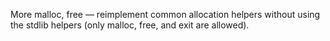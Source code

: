 More malloc, free — reimplement common allocation helpers without using
the stdlib helpers (only malloc, free, and exit are allowed).
